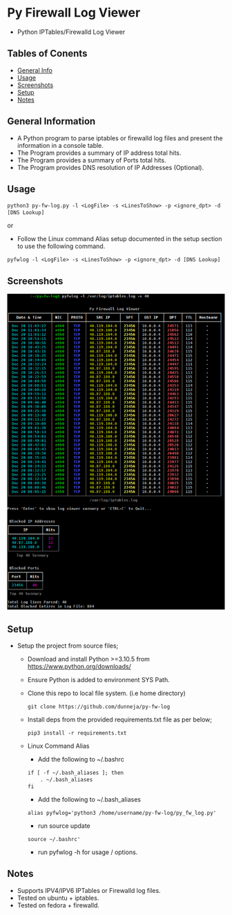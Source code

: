 # Py Firewall Log Viewer
- Python IPTables/Firewalld Log Viewer

## Tables of Conents

* [General Info](#general-information)
* [Usage](#usage)
* [Screenshots](#screenshots)
* [Setup](#setup)
* [Notes](#notes)

## General Information

- A Python program to parse iptables or firewalld log files and present the information in a console table.
- The Program provides a summary of IP address total hits.
- The Program provides a summary of Ports total hits.
- The Program provides DNS resolution of IP Addresses (Optional).

## Usage

```
python3 py-fw-log.py -l <LogFile> -s <LinesToShow> -p <ignore_dpt> -d [DNS Lookup]
```

or

- Follow the Linux command Alias setup documented in the setup section to use the following command.

```
pyfwlog -l <LogFile> -s <LinesToShow> -p <ignore_dpt> -d [DNS Lookup]
```

## Screenshots

![Example screenshot](./img/Screenshot.png)

## Setup

* Setup the project from source files;

    - Download and install Python >=3.10.5 from https://www.python.org/downloads/

    - Ensure Python is added to environment SYS Path.

    - Clone this repo to local file system. (i.e home directory)
    
        ```
        git clone https://github.com/dunneja/py-fw-log
        ```
        
    - Install deps from the provided requirements.txt file as per below;
    
        ```
        pip3 install -r requirements.txt
        ```
        
    - Linux Command Alias
    
        - Add the following to ~/.bashrc
        
        ``` 
        if [ -f ~/.bash_aliases ]; then
            . ~/.bash_aliases
        fi
        ```
        
        - Add the following to ~/.bash_aliases
        
        ```
        alias pyfwlog='python3 /home/username/py-fw-log/py_fw_log.py'
        ```
        
        - run source update
        
        ```
        source ~/.bashrc'
        ```
        
        - run pyfwlog -h for usage / options.

## Notes

   - Supports IPV4/IPV6 IPTables or Firewalld log files.
   - Tested on ubuntu + iptables.
   - Tested on fedora + firewalld.
